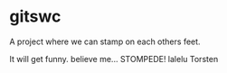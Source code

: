 # gitswc
A project where we can stamp on each others feet.

It will get funny. believe me...
STOMPEDE! lalelu
Torsten
